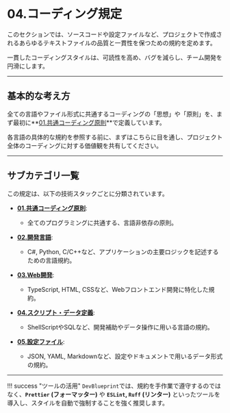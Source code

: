 # 04.コーディング規定

このセクションでは、ソースコードや設定ファイルなど、プロジェクトで作成されるあらゆるテキストファイルの品質と一貫性を保つための規約を定めます。

一貫したコーディングスタイルは、可読性を高め、バグを減らし、チーム開発を円滑にします。

---

## 基本的な考え方

全ての言語やファイル形式に共通するコーディングの「思想」や「原則」を、まず最初に**[01.共通コーディング原則](./01_共通規則/01_共通コーディング原則.md)**で定義しています。

各言語の具体的な規約を参照する前に、まずはこちらに目を通し、プロジェクト全体のコーディングに対する価値観を共有してください。

---

## サブカテゴリ一覧

この規定は、以下の技術スタックごとに分類されています。

*   **[01.共通コーディング原則](./01_共通規則/01_共通コーディング原則.md)**:
    *   全てのプログラミングに共通する、言語非依存の原則。

*   **[02.開発言語](./02_開発言語/README.md)**:
    *   C#, Python, C/C++など、アプリケーションの主要ロジックを記述するための言語規約。

*   **[03.Web開発](./03_Web開発/README.md)**:
    *   TypeScript, HTML, CSSなど、Webフロントエンド開発に特化した規約。

*   **[04.スクリプト・データ定義](./04_スクリプト・データ定義/README.md)**:
    *   ShellScriptやSQLなど、開発補助やデータ操作に用いる言語の規約。

*   **[05.設定ファイル](./05_設定ファイル/README.md)**:
    *   JSON, YAML, Markdownなど、設定やドキュメントで用いるデータ形式の規約。

---

!!! success "ツールの活用"
    `DevBlueprint`では、規約を手作業で遵守するのではなく、**`Prettier` (フォーマッター)** や **`ESLint`, `Ruff` (リンター)** といったツールを導入し、スタイルを自動で強制することを強く推奨します。
